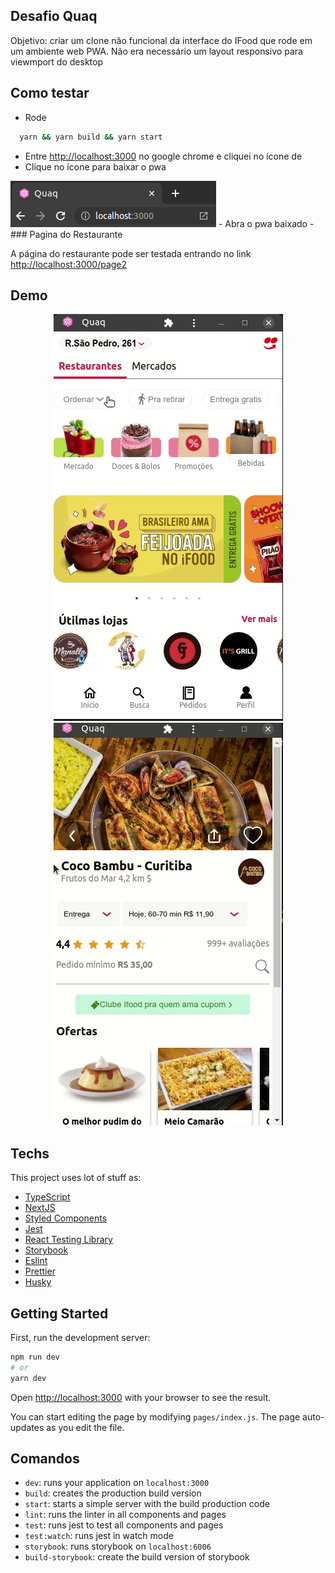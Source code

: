 ## Desafio Quaq

Objetivo:  criar um clone não funcional da interface do IFood que rode em um ambiente web PWA.
Não era necessário um layout responsivo para viewmport do desktop


## Como testar 

 - Rode 
```bash
  yarn && yarn build && yarn start
```
 - Entre [http://localhost:3000](http://localhost:3000) no google chrome e cliquei no ícone de 
 - Clique no ícone para baixar o pwa
<img src="/demo/pwa.png" />
  - Abra o pwa baixado
  - 
### Pagina do Restaurante

A página do restaurante pode ser testada entrando no link [http://localhost:3000/page2](http://localhost:3000/page2) 

## Demo 

<p align="center">
  <img src="/demo/quaq-front-challenge.gif" />
  <img src="/demo/quaq-front-challenge2.gif" />
</p>


## Techs

This project uses lot of stuff as:

- [TypeScript](https://www.typescriptlang.org/)
- [NextJS](https://nextjs.org/)
- [Styled Components](https://styled-components.com/)
- [Jest](https://jestjs.io/)
- [React Testing Library](https://testing-library.com/docs/react-testing-library/intro)
- [Storybook](https://storybook.js.org/)
- [Eslint](https://eslint.org/)
- [Prettier](https://prettier.io/)
- [Husky](https://github.com/typicode/husky)

## Getting Started

First, run the development server:

```bash
npm run dev
# or
yarn dev
```

Open [http://localhost:3000](http://localhost:3000) with your browser to see the result.

You can start editing the page by modifying `pages/index.js`. The page auto-updates as you edit the file.

## Comandos

- `dev`: runs your application on `localhost:3000`
- `build`: creates the production build version
- `start`: starts a simple server with the build production code
- `lint`: runs the linter in all components and pages
- `test`: runs jest to test all components and pages
- `test:watch`: runs jest in watch mode
- `storybook`: runs storybook on `localhost:6006`
- `build-storybook`: create the build version of storybook

